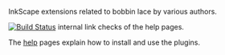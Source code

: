 InkScape extensions related to bobbin lace by various authors.

[![Build Status](https://travis-ci.org/d-bl/GroundForge.svg?branch=master)](https://travis-ci.org/d-bl/inkscape-bobbinlace) 
internal link checks of the help pages.

The [help] pages explain how to install and use the plugins.

[help]: https://d-bl/github.io/inkscape-bobbinlace/
